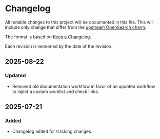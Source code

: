 # Changelog

All notable changes to this project will be documented in this file. This will include only change that differ from the [upstream OpenSearch charm](https://github.com/canonical/opensearch-operator).

The format is based on [Keep a Changelog](https://keepachangelog.com/en/1.1.0/).

Each revision is versioned by the date of the revision.

## 2025-08-22

### Updated

- Removed old documentation workflow in favor of an updated workflow to inject a custom wordlist and check links.

## 2025-07-21

### Added

- Changelog added for tracking changes.

